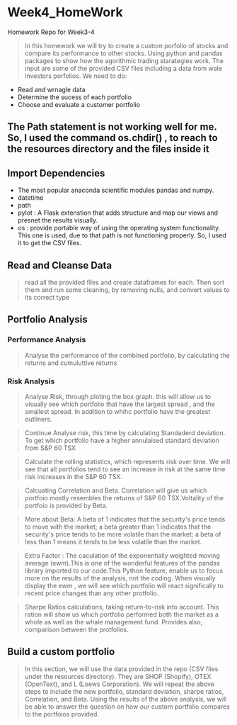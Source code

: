 # Week4_HomeWork
Homework Repo for Week3-4 

> In this homework we will try to create a custom porfolio of stocks and compare its performance to other stocks. Using python and pandas packages to show how the agorithmic trading starategies work.
 The input are some of the provided CSV files including a data from wale investors porfolios. We need to do:
 - Read and wrnagle data
 - Determine the sucess of each portfolio
 - Choose and evaluate a customer portfolio

## The Path statement is not working well for me. So, I used the command os.chdir() , to reach to the resources directory and the files inside it


 
 ## Import Dependencies
 
 - The most popular anaconda scientific modules pandas and numpy.
 - datetime
 - path
 - pylot : A Flask extenstion that adds structure and map our views and presnet the results visually. 
 - os : provide portable way of using the operating system functionality. This one is used, due to that path is not functioning properly. So, I used it to get the CSV files.
 
 ## Read and Cleanse Data
 
 > read all the provided files and create dataframes for each. Then sort them and run some cleaning, by removing nulls, and convert values to its correct type
 
 ## Portfolio Analysis
 
 ### Performance Analysis
 > Analyse the performance of the combined portfolio, by calculating the returns and cumuluttive returns
 
 ### Risk Analysis
 
 > Analyse Risk, through ploting the box graph. this will allow us to visually see which portfolio that have the largest spread , and the smallest spread. In addition to whihc portfolio have the greatest outliners.
 
 > Continue Analyse risk, this time by calculating Standaderd deviation. To get which portfolio have a higher annulaised standard deviation from S&P 60 TSX
 
 > Calculate the rolling statistics, which represents risk over time. We will see that all portfolios tend to see an increase in risk at the same time risk increases in the S&P 60 TSX. 
 
 > Calcuating Correlation and Beta. Correlation will give us which portfoio mostly resembles the returns of S&P 60 TSX.Voltality of the portfoio is provided by Beta. 
 
 > More about Beta: A beta of 1 indicates that the security's price tends to move with the market; a beta greater than 1 indicates that the security's price tends to be more volatile than the market; a beta of less than 1 means it tends to be less volatile than the market. 
 
 > Extra Factor : The caculation of the exponentially weighted moving average (ewm).This is one of the wonderful features of the pandas library imported to our code.This Python feature, enable us to focus more on the results of the analysis, not the coding. When visually display the ewm , we will see which portfolio will react significally to recent price changes than any other protfolio.
 
 > Sharpe Ratios calculations, taking return-to-risk into account. This ration will show us which portfolio performed both the market as a whole as well as the whale management fund. Provides also, comparison between the protfolios.
 
 
 ## Build a custom portfolio
 
 > In this section, we will use the data provided in the repo (CSV files under the resources directory). They are SHOP (Shopify), OTEX (OpenText), and L (Loews Corporation). We will repeat the above steps to include the new portfolio, standard deviation, sharpe ratios, Correlation, and Beta.
 > Using the results of the above analysis, we will be able to answer the question on how our custom portfolio compares to the portfoios provided.
